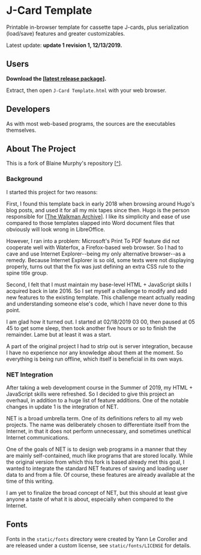 # J-Card Template

Printable in-browser template for cassette tape J-cards, plus serialization
(load/save) features and greater customizables.

Latest update: **update 1 revision 1, 12/13/2019.**


## Users

**Download the
[[latest release package](https://github.com/BrendonIrwan/jcard-template/raw/master/release/J-Card%20Template%20u1r1.zip)].**

Extract, then open `J-Card Template.html` with your web browser.


## Developers

As with most web-based programs, the sources are the executables themselves.


## About The Project

This is a fork of Blaine Murphy's repository [[^](https://gitlab.com/unixispower/jcard-template)].


### Background

I started this project for two reasons:

First, I found this template back in early 2018 when browsing around Hugo's blog
posts, and used it for all my mix tapes since then. Hugo is the person
responsible for [[The Walkman Archive](http://walkman-archive.com)]. I like its
simplicity and ease of use compared to those templates slapped into Word
document files that obviously will look wrong in LibreOffice.

However, I ran into a problem: Microsoft's Print To PDF feature did not
cooperate well with Waterfox, a Firefox-based web browser. So I had to cave and
use Internet Explorer--being my only alternative browser--as a remedy. Because
Internet Explorer is so old, some texts were not displaying properly, turns out
that the fix was just defining an extra CSS rule to the spine title group.

Second, I felt that I must maintain my base-level HTML + JavaScript skills I
acquired back in late 2016. So I set myself a challenge to modify and add new
features to the existing template. This challenge meant actually reading and
understanding someone else's code, which I have never done to this point.

I am glad how it turned out. I started at 02/18/2019 03 00, then paused at 05 45
to get some sleep, then took another five hours or so to finish the remainder.
Lame but at least it was a start.

A part of the original project I had to strip out is server integration, because
I have no experience nor any knowledge about them at the moment. So everything
is being run offline, which itself is beneficial in its own ways.


### NET Integration
After taking a web development course in the Summer of 2019, my HTML +
JavaScript skills were refreshed. So I decided to give this project an overhaul,
in addition to a huge list of feature additions. One of the notable changes in
update 1 is the integration of NET.

NET is a broad umbrella term. One of its definitions refers to all my web
projects. The name was deliberately chosen to differentiate itself from the
Internet, in that it does not perform unnecessary, and sometimes unethical
Internet communications.

One of the goals of NET is to design web programs in a manner that they are
mainly self-contained, much like programs that are stored locally. While the
original version from which this fork is based already met this goal, I wanted
to integrate the standard NET features of saving and loading user data to and
from a file. Of course, these features are already available at the time of this
writing.

I am yet to finalize the broad concept of NET, but this should at least give
anyone a taste of what it is about, especially when compared to the Internet.


## Fonts

Fonts in the `static/fonts` directory were created by Yann Le Coroller and
are released under a custom license, see `static/fonts/LICENSE` for details.
